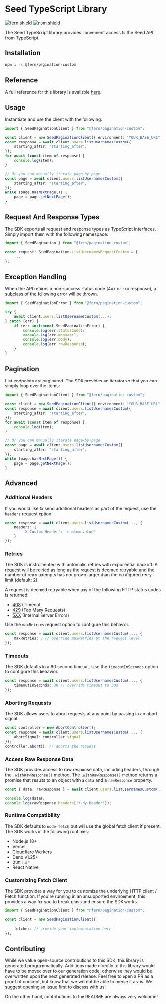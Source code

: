 # Seed TypeScript Library

[![fern shield](https://img.shields.io/badge/%F0%9F%8C%BF-Built%20with%20Fern-brightgreen)](https://buildwithfern.com?utm_source=github&utm_medium=github&utm_campaign=readme&utm_source=Seed%2FTypeScript)
[![npm shield](https://img.shields.io/npm/v/@fern/pagination-custom)](https://www.npmjs.com/package/@fern/pagination-custom)

The Seed TypeScript library provides convenient access to the Seed API from TypeScript.

## Installation

```sh
npm i -s @fern/pagination-custom
```

## Reference

A full reference for this library is available [here](./reference.md).

## Usage

Instantiate and use the client with the following:

```typescript
import { SeedPaginationClient } from "@fern/pagination-custom";

const client = new SeedPaginationClient({ environment: "YOUR_BASE_URL", token: "YOUR_TOKEN" });
const response = await client.users.listUsernamesCustom({
    starting_after: "starting_after",
});
for await (const item of response) {
    console.log(item);
}

// Or you can manually iterate page-by-page
const page = await client.users.listUsernamesCustom({
    starting_after: "starting_after",
});
while (page.hasNextPage()) {
    page = page.getNextPage();
}
```

## Request And Response Types

The SDK exports all request and response types as TypeScript interfaces. Simply import them with the
following namespace:

```typescript
import { SeedPagination } from "@fern/pagination-custom";

const request: SeedPagination.ListUsernamesRequestCustom = {
    ...
};
```

## Exception Handling

When the API returns a non-success status code (4xx or 5xx response), a subclass of the following error
will be thrown.

```typescript
import { SeedPaginationError } from "@fern/pagination-custom";

try {
    await client.users.listUsernamesCustom(...);
} catch (err) {
    if (err instanceof SeedPaginationError) {
        console.log(err.statusCode);
        console.log(err.message);
        console.log(err.body);
        console.log(err.rawResponse);
    }
}
```

## Pagination

List endpoints are paginated. The SDK provides an iterator so that you can simply loop over the items:

```typescript
import { SeedPaginationClient } from "@fern/pagination-custom";

const client = new SeedPaginationClient({ environment: "YOUR_BASE_URL", token: "YOUR_TOKEN" });
const response = await client.users.listUsernamesCustom({
    starting_after: "starting_after",
});
for await (const item of response) {
    console.log(item);
}

// Or you can manually iterate page-by-page
const page = await client.users.listUsernamesCustom({
    starting_after: "starting_after",
});
while (page.hasNextPage()) {
    page = page.getNextPage();
}
```

## Advanced

### Additional Headers

If you would like to send additional headers as part of the request, use the `headers` request option.

```typescript
const response = await client.users.listUsernamesCustom(..., {
    headers: {
        'X-Custom-Header': 'custom value'
    }
});
```

### Retries

The SDK is instrumented with automatic retries with exponential backoff. A request will be retried as long
as the request is deemed retryable and the number of retry attempts has not grown larger than the configured
retry limit (default: 2).

A request is deemed retryable when any of the following HTTP status codes is returned:

- [408](https://developer.mozilla.org/en-US/docs/Web/HTTP/Status/408) (Timeout)
- [429](https://developer.mozilla.org/en-US/docs/Web/HTTP/Status/429) (Too Many Requests)
- [5XX](https://developer.mozilla.org/en-US/docs/Web/HTTP/Status/500) (Internal Server Errors)

Use the `maxRetries` request option to configure this behavior.

```typescript
const response = await client.users.listUsernamesCustom(..., {
    maxRetries: 0 // override maxRetries at the request level
});
```

### Timeouts

The SDK defaults to a 60 second timeout. Use the `timeoutInSeconds` option to configure this behavior.

```typescript
const response = await client.users.listUsernamesCustom(..., {
    timeoutInSeconds: 30 // override timeout to 30s
});
```

### Aborting Requests

The SDK allows users to abort requests at any point by passing in an abort signal.

```typescript
const controller = new AbortController();
const response = await client.users.listUsernamesCustom(..., {
    abortSignal: controller.signal
});
controller.abort(); // aborts the request
```

### Access Raw Response Data

The SDK provides access to raw response data, including headers, through the `.withRawResponse()` method.
The `.withRawResponse()` method returns a promise that results to an object with a `data` and a `rawResponse` property.

```typescript
const { data, rawResponse } = await client.users.listUsernamesCustom(...).withRawResponse();

console.log(data);
console.log(rawResponse.headers['X-My-Header']);
```

### Runtime Compatibility

The SDK defaults to `node-fetch` but will use the global fetch client if present. The SDK works in the following
runtimes:

- Node.js 18+
- Vercel
- Cloudflare Workers
- Deno v1.25+
- Bun 1.0+
- React Native

### Customizing Fetch Client

The SDK provides a way for you to customize the underlying HTTP client / Fetch function. If you're running in an
unsupported environment, this provides a way for you to break glass and ensure the SDK works.

```typescript
import { SeedPaginationClient } from "@fern/pagination-custom";

const client = new SeedPaginationClient({
    ...
    fetcher: // provide your implementation here
});
```

## Contributing

While we value open-source contributions to this SDK, this library is generated programmatically.
Additions made directly to this library would have to be moved over to our generation code,
otherwise they would be overwritten upon the next generated release. Feel free to open a PR as
a proof of concept, but know that we will not be able to merge it as-is. We suggest opening
an issue first to discuss with us!

On the other hand, contributions to the README are always very welcome!
